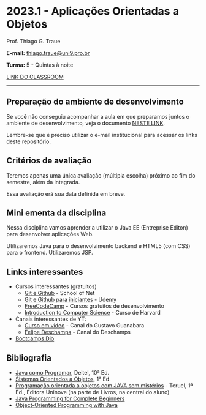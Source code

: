 # 2023.1 - Aplicações Orientadas a Objetos

Prof. Thiago G. Traue

**E-mail:** thiago.traue@uni9.pro.br

**Turma:** 5 - Quintas à noite

[LINK DO CLASSROOM](https://classroom.google.com/c/NTkzODc1MjgyMjQ0?cjc=6bzjtgo)

---

## Preparação do ambiente de desenvolvimento

Se você não conseguiu acompanhar a aula em que preparamos juntos o ambiente de desenvolvimento, veja o documento [NESTE LINK](https://docs.google.com/document/d/1qfQjJBDyN7zNlA0FEun5iN5A8N951Z3UzlTo-we0t1c/edit?usp=sharing).

Lembre-se que é preciso utilizar o e-mail institucional para acessar os links deste repositório.

## Critérios de avaliação

Teremos apenas uma única avaliação (múltipla escolha) próximo ao fim do semestre, além da integrada.

Essa avaliação erá sua data definida em breve.

## Mini ementa da disciplina

Nessa disciplina vamos aprender a utilizar o Java EE (Entreprise Editon) para desenvolver aplicações Web.

Utilizaremos Java para o desenvolvimento backend e HTML5 (com CSS) para o frontend. Utilizaremos JSP.

## Links interessantes

- Cursos interessantes (gratuitos)
  - [Git e Github](https://www.schoolofnet.com/curso/git/controle-de-versao/git-e-github/) - School of Net
  - [Git e Github para iniciantes](https://www.udemy.com/course/git-e-github-para-iniciantes/) - Udemy
  - [FreeCodeCamp](https://www.freecodecamp.org/) - Cursos gratuitos de desenvolvimento
  - [Introduction to Computer Science](https://pll.harvard.edu/course/cs50-introduction-computer-science?delta=0) - Curso de Harvard
- Canais interessantes de YT:
  - [Curso em vídeo](https://www.youtube.com/@CursoemVideo) - Canal do Gustavo Guanabara
  - [Felipe Deschamps](https://www.youtube.com/@FilipeDeschamps) - Canal do Deschamps
- [Bootcamps Dio](https://www.dio.me/)

## Bibliografia

- [Java como Programar](https://plataforma.bvirtual.com.br/Acervo/Publicacao/39590), Deitel, 10ª Ed.
- [Sistemas Orientados a Objetos](https://plataforma.bvirtual.com.br/Acervo/Publicacao/197367), 1ª Ed.
- [Programação orientada a objetos com JAVA sem mistérios](https://aapa.uninove.br/seu/SEU0255/download_ebook.php?livro=NjI3NDE0MDNjNzg5ZjE1MTVmMDEwYzhhNTY1ZTk5MGJfNzAyMzY0) - Teruel, 1ª Ed., Editora Uninove (na parte de Livros, na central do aluno)
- [Java Programming for Complete Beginners](https://learning.oreilly.com/videos/java-programming-for/9781838556976/)
- [Object-Oriented Programming with Java](https://learning.oreilly.com/videos/object-oriented-programming-with/9780136798163/)
